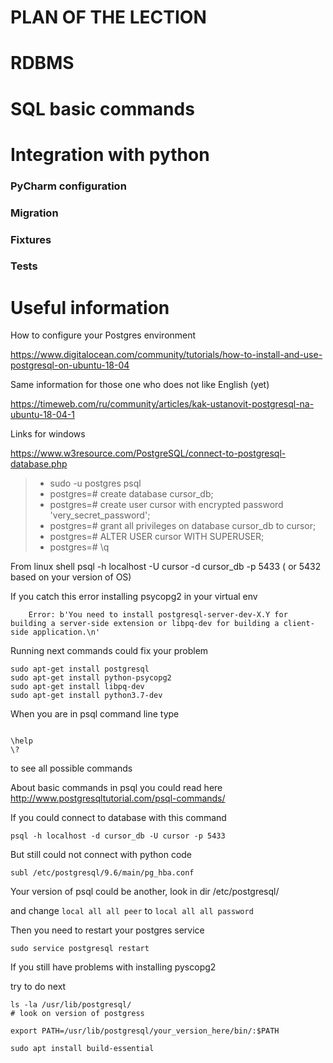 # PLAN OF THE LECTION

# RDBMS

# SQL basic commands

# Integration with python

### PyCharm configuration

### Migration

### Fixtures

### Tests

# Useful information

How to configure your Postgres environment

https://www.digitalocean.com/community/tutorials/how-to-install-and-use-postgresql-on-ubuntu-18-04

Same information for those one who does not like English (yet) 

https://timeweb.com/ru/community/articles/kak-ustanovit-postgresql-na-ubuntu-18-04-1 

Links for windows

https://www.w3resource.com/PostgreSQL/connect-to-postgresql-database.php

> - sudo -u postgres psql
> - postgres=# create database cursor_db;
> - postgres=# create user cursor with encrypted password 'very_secret_password';
> - postgres=# grant all privileges on database cursor_db to cursor;
> - postgres=# ALTER USER cursor WITH SUPERUSER;
> - postgres=# \q
  

From linux shell
    psql -h localhost -U cursor -d cursor_db -p 5433 ( or 5432 based on your version of OS)


If you catch this error installing psycopg2 in your virtual env
```
    Error: b'You need to install postgresql-server-dev-X.Y for building a server-side extension or libpq-dev for building a client-side application.\n'
``` 

Running next commands could fix your problem 

```
sudo apt-get install postgresql
sudo apt-get install python-psycopg2
sudo apt-get install libpq-dev
sudo apt-get install python3.7-dev

```


 When you are in psql command line type
```.postgres=# 

\help
\?

```
to see all possible commands

About basic commands in psql you could read here 
http://www.postgresqltutorial.com/psql-commands/


If you could connect to database with this command
```
psql -h localhost -d cursor_db -U cursor -p 5433

```

But still could not connect with python code 
```
subl /etc/postgresql/9.6/main/pg_hba.conf
```
Your version of psql could be another, look in dir /etc/postgresql/

and change `local all all peer` to `local all all password`

Then you need to restart your postgres service

```.env
sudo service postgresql restart
```

If you still have problems with installing pyscopg2

try to do next

```
ls -la /usr/lib/postgresql/
# look on version of postgress

export PATH=/usr/lib/postgresql/your_version_here/bin/:$PATH

```


```.env
sudo apt install build-essential
```